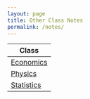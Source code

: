 ```yaml
---
layout: page
title: Other Class Notes
permalink: /notes/
---
```


| Class |
|-|
| [Economics]({{site.baseurl}}/2022-08-28-Economics.html) |
| [Physics]({{site.baseurl}}/2022-08-28-Physics.html) |
| [Statistics]({{site.baseurl}}/2022-08-26/Statistics.html) | 